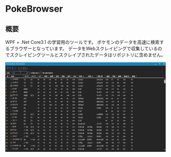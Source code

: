 # PokeBrowser
## 概要
WPF + .Net Core3.1 の学習用のツールです。
ポケモンのデータを高速に検索するブラウザーとなっています。
データをWebスクレイピングで収集しているのでスクレイピングツールとスクレイプされたデータはリポジトリに含めません。

![Alt](ScreenShots/top.gif)
